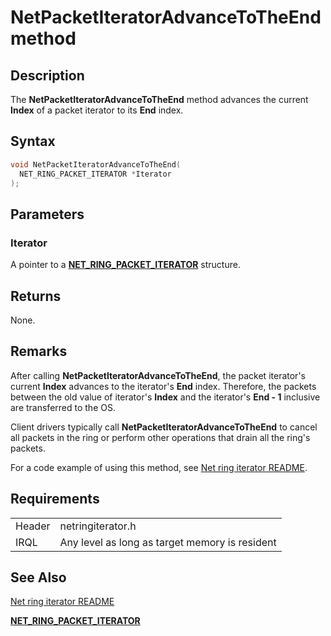 # NetPacketIteratorAdvanceToTheEnd method


## Description



The **NetPacketIteratorAdvanceToTheEnd** method advances the current **Index** of a packet iterator to its **End** index.

## Syntax

```C++
void NetPacketIteratorAdvanceToTheEnd(
  NET_RING_PACKET_ITERATOR *Iterator
);
```

## Parameters

### Iterator

A pointer to a [**NET_RING_PACKET_ITERATOR**](net_ring_packet_iterator.md) structure.

## Returns

None.

## Remarks

After calling **NetPacketIteratorAdvanceToTheEnd**, the packet iterator's current **Index** advances to the iterator's **End** index. Therefore, the packets between the old value of iterator's **Index** and the iterator's **End - 1** inclusive are transferred to the OS.

Client drivers typically call **NetPacketIteratorAdvanceToTheEnd** to cancel all packets in the ring or perform other operations that drain all the ring's packets.

For a code example of using this method, see [Net ring iterator README](README.md).

## Requirements

| | |
| --- | --- |
| Header | netringiterator.h |
| IRQL | Any level as long as target memory is resident |

## See Also

[Net ring iterator README](README.md)

[**NET_RING_PACKET_ITERATOR**](net_ring_packet_iterator.md)
